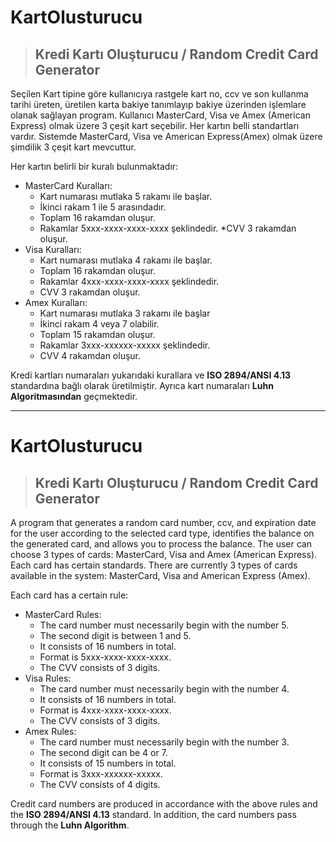 # KartOlusturucu
> ## Kredi Kartı Oluşturucu / Random Credit Card Generator

Seçilen Kart tipine göre kullanıcıya rastgele kart no, ccv ve son kullanma tarihi üreten, üretilen karta bakiye tanımlayıp bakiye üzerinden işlemlare olanak sağlayan program.
Kullanıcı MasterCard, Visa ve Amex (American Express) olmak üzere 3 çeşit kart seçebilir. Her kartın belli standartları vardır. 
Sistemde MasterCard, Visa ve American Express(Amex) olmak üzere şimdilik 3 çeşit kart mevcuttur.

Her kartın belirli bir kuralı bulunmaktadır:
* MasterCard Kuralları:
  * Kart numarası mutlaka 5 rakamı ile başlar.
  * İkinci rakam 1 ile 5 arasındadır.
  * Toplam 16 rakamdan oluşur.
  * Rakamlar 5xxx-xxxx-xxxx-xxxx şeklindedir.
  *CVV 3 rakamdan oluşur.
* Visa Kuralları:
  * Kart numarası mutlaka 4 rakamı ile başlar.
  * Toplam 16 rakamdan oluşur.
  * Rakamlar 4xxx-xxxx-xxxx-xxxx şeklindedir.
  * CVV 3 rakamdan oluşur.
* Amex Kuralları:
  * Kart numarası mutlaka 3 rakamı ile başlar
  * İkinci rakam 4 veya 7 olabilir.
  * Toplam 15 rakamdan oluşur.
  * Rakamlar 3xxx-xxxxxx-xxxxx şeklindedir.
  * CVV 4 rakamdan oluşur.
  
Kredi kartları numaraları yukarıdaki kurallara ve **ISO 2894/ANSI 4.13** standardına bağlı olarak üretilmiştir. Ayrıca kart numaraları **Luhn Algoritmasından** geçmektedir.

***

# KartOlusturucu
> ## Kredi Kartı Oluşturucu / Random Credit Card Generator
A program that generates a random card number, ccv, and expiration date for the user according to the selected card type, identifies the balance on the generated card, and allows you to process the balance.
The user can choose 3 types of cards: MasterCard, Visa and Amex (American Express). Each card has certain standards. 
There are currently 3 types of cards available in the system: MasterCard, Visa and American Express (Amex).

Each card has a certain rule:
* MasterCard Rules:
  * The card number must necessarily begin with the number 5.
  * The second digit is between 1 and 5.
  * It consists of 16 numbers in total.
  * Format is 5xxx-xxxx-xxxx-xxxx.
  * The CVV consists of 3 digits.
* Visa Rules:
  * The card number must necessarily begin with the number 4.
  * It consists of 16 numbers in total.
  * Format is 4xxx-xxxx-xxxx-xxxx.
  * The CVV consists of 3 digits.
* Amex Rules:
  * The card number must necessarily begin with the number 3.
  * The second digit can be 4 or 7.
  * It consists of 15 numbers in total.
  * Format is 3xxx-xxxxxx-xxxxx.
  * The CVV consists of 4 digits.

Credit card numbers are produced in accordance with the above rules and the **ISO 2894/ANSI 4.13** standard. In addition, the card numbers pass through the **Luhn Algorithm**.
